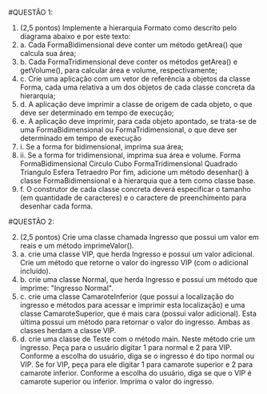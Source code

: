 #QUESTÃO 1: 
1. (2,5 pontos) Implemente a hierarquia Formato como descrito pelo diagrama abaixo e por este texto: 
2. a. Cada FormaBidimensional deve conter um método getArea() que calcula sua área; 
3. b. Cada FormaTridimensional deve conter os métodos getArea() e getVolume(), para calcular área e volume, respectivamente; 
4. c. Crie uma aplicação com um vetor de referência a objetos da classe Forma, cada uma relativa a um dos objetos de cada classe concreta da hierarquia; 
5. d. A aplicação deve imprimir a classe de origem de cada objeto, o que deve ser determinado em tempo de execução; 
6. e. A aplicação deve imprimir, para cada objeto apontado, se trata-se de uma FormaBidimensional ou FormaTridimensional, o que deve ser determinado em tempo de execução 
7. i. Se a forma for bidimensional, imprima sua área; 
8. ii. Se a forma for tridimensional, imprima sua área e volume. Forma FormaBidimensional Circulo Cubo FormaTridimensional Quadrado Triangulo Esfera Tetraedro Por fim, adicione um método desenhar() à classe FormaBidimensional e à hierarquia que a tem como classe base. 
9. f. O construtor de cada classe concreta deverá especificar o tamanho (em quantidade de caracteres) e o caractere de preenchimento para desenhar cada forma.

#QUESTÃO 2:

2. (2,5 pontos) Crie uma classe chamada Ingresso que possui um valor em reais e um método imprimeValor(). 
3. a. crie uma classe VIP, que herda Ingresso e possui um valor adicional. Crie um método que retorne o valor do ingresso VIP (com o adicional incluído). 
4. b. crie uma classe Normal, que herda Ingresso e possui um método que imprime: "Ingresso Normal". 
5. c. crie uma classe CamaroteInferior (que possui a localização do ingresso e métodos para acessar e imprimir esta localização) e uma classe CamaroteSuperior, que é mais cara (possui valor adicional). Esta última possui um método para retornar o valor do ingresso. Ambas as classes herdam a classe VIP. 
6. d. crie uma classe de Teste com o método main. Neste método crie um ingresso. Peça para o usuário digitar 1 para normal e 2 para VIP. Conforme a escolha do usuário, diga se o ingresso é do tipo normal ou VIP. Se for VIP, peça para ele digitar 1 para camarote superior e 2 para camarote inferior. Conforme a escolha do usuário, diga se que o VIP é camarote superior ou inferior. Imprima o valor do ingresso.
